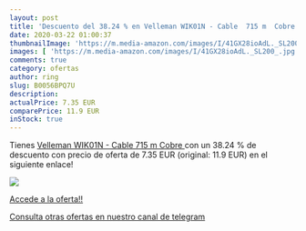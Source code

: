 ```yaml
---
layout: post
title: 'Descuento del 38.24 % en Velleman WIK01N - Cable  715 m  Cobre '
date: 2020-03-22 01:00:37
thumbnailImage: 'https://m.media-amazon.com/images/I/41GX28ioAdL._SL200_.jpg'
images: [ 'https://m.media-amazon.com/images/I/41GX28ioAdL._SL200_.jpg' ]
comments: true
category: ofertas
author: ring
slug: B0056BPQ7U
description:
actualPrice: 7.35 EUR
comparePrice: 11.9 EUR
inStock: true
---
```


Tienes [Velleman WIK01N - Cable  715 m  Cobre ](https://www.amazon.com/dp/B0056BPQ7U/?tag=redken08-20) con un 38.24 % de descuento con precio de oferta de 7.35 EUR (original: 11.9 EUR) en el siguiente enlace!

[![](https://m.media-amazon.com/images/I/41GX28ioAdL._SL200_.jpg)](https://www.amazon.com/dp/B0056BPQ7U/?tag=redken08-20)

[Accede a la oferta!!](https://www.amazon.com/dp/B0056BPQ7U/?tag=redken08-20)

[Consulta otras ofertas en nuestro canal de telegram](https://t.me/s/ofertas25)
